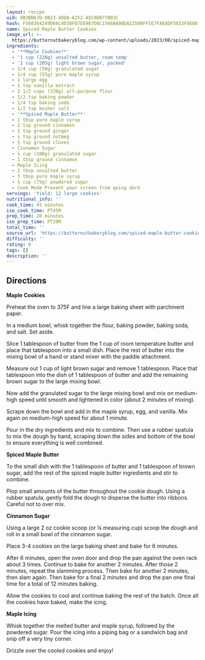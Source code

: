 ```yaml
---
layout: recipe
uid: 0B3BB67D-9B23-4DDA-A2F2-A5C0DB770D3C
hash: F560364249D66C4D38FD7EE9B7D0C1566BA90D822500FF5E7FAE8DF5033F8E80
name: Spiced Maple Butter Cookies
image_url: >-
  https://butternutbakeryblog.com/wp-content/uploads/2023/08/spiced-maple-butter-cookies.jpg
ingredients:
  - '**Maple Cookies**'
  - '1 cup (220g) unsalted butter, room temp'
  - '1 cup (205g) light brown sugar, packed'
  - 1/4 cup (50g) granulated sugar
  - 1/4 cup (55g) pure maple syrup
  - 1 large egg
  - 1 tsp vanilla extract
  - 2 1/2 cups (330g) all-purpose flour
  - 1/2 tsp baking powder
  - 1/4 tsp baking soda
  - 1/2 tsp kosher salt
  - '**Spiced Maple Butter**'
  - 1 tbsp pure maple syrup
  - 2 tsp ground cinnamon
  - 1 tsp ground ginger
  - ¼ tsp ground nutmeg
  - ⅛ tsp ground cloves
  - Cinnamon Sugar
  - ½ cup (100g) granulated sugar
  - 1 tbsp ground cinnamon
  - Maple Icing
  - 2 tbsp unsalted butter
  - 3 tbsp pure maple syrup
  - ¾ cup (75g) powdered sugar
  - Cook Mode Prevent your screen from going dark
servings: 'Yield: 12 large cookies'
nutritional_info: ''
cook_time: 45 minutes
iso_cook_time: PT45M
prep_time: 20 minutes
iso_prep_time: PT20M
total_time: ''
source_url: 'https://butternutbakeryblog.com/spiced-maple-butter-cookies/'
difficulty: ''
rating: 0
tags: []
description: ''
---
```

## Directions

**Maple Cookies**

Preheat the oven to 375F and line a large baking sheet with parchment paper.

In a medium bowl, whisk together the flour, baking powder, baking soda, and salt. Set aside.

Slice 1 tablespoon of butter from the 1 cup of room temperature butter and place that tablespoon into a small dish. Place the rest of butter into the mixing bowl of a hand or stand mixer with the paddle attachment.

Measure out 1 cup of light brown sugar and remove 1 tablespoon. Place that tablespoon into the dish of 1 tablespoon of butter and add the remaining brown sugar to the large mixing bowl.

Now add the granulated sugar to the large mixing bowl and mix on medium-high speed until smooth and lightened in color (about 2 minutes of mixing).

Scrape down the bowl and add in the maple syrup, egg, and vanilla. Mix again on medium-high speed for about 1 minute.

Pour in the dry ingredients and mix to combine. Then use a rubber spatula to mix the dough by hand, scraping down the sides and bottom of the bowl to ensure everything is well combined.

**Spiced Maple Butter**

To the small dish with the 1 tablespoon of butter and 1 tablespoon of brown sugar, add the rest of the spiced maple butter ingredients and stir to combine.

Plop small amounts of the butter throughout the cookie dough. Using a rubber spatula, gently fold the dough to disperse the butter into ribbons. Careful not to over mix.

**Cinnamon Sugar**

Using a large 2 oz cookie scoop (or ¼ measuring cup) scoop the dough and roll in a small bowl of the cinnamon sugar.

Place 3-4 cookies on the large baking sheet and bake for 6 minutes.

After 6 minutes, open the oven door and drop the pan against the oven rack about 3 times. Continue to bake for another 2 minutes. After those 2 minutes, repeat the slamming process. Then bake for another 2 minutes, then slam again. Then bake for a final 2 minutes and drop the pan one final time for a total of 12 minutes baking.

Allow the cookies to cool and continue baking the rest of the batch. Once all the cookies have baked, make the icing.

**Maple Icing**

Whisk together the melted butter and maple syrup, followed by the powdered sugar. Pour the icing into a piping bag or a sandwich bag and snip off a very tiny corner.

Drizzle over the cooled cookies and enjoy!
